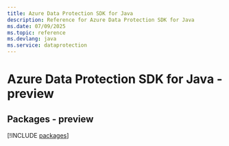 ```yaml
---
title: Azure Data Protection SDK for Java
description: Reference for Azure Data Protection SDK for Java
ms.date: 07/09/2025
ms.topic: reference
ms.devlang: java
ms.service: dataprotection
---
```

# Azure Data Protection SDK for Java - preview
## Packages - preview
[!INCLUDE [packages](data-protection-index.md)]